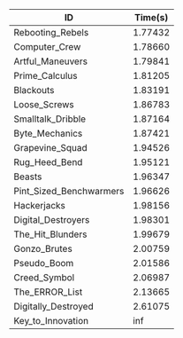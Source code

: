 |ID|Time(s)|
|-|-|
|Rebooting_Rebels|1.77432|
|Computer_Crew|1.78660|
|Artful_Maneuvers|1.79841|
|Prime_Calculus|1.81205|
|Blackouts|1.83191|
|Loose_Screws|1.86783|
|Smalltalk_Dribble|1.87164|
|Byte_Mechanics|1.87421|
|Grapevine_Squad|1.94526|
|Rug_Heed_Bend|1.95121|
|Beasts|1.96347|
|Pint_Sized_Benchwarmers|1.96626|
|Hackerjacks|1.98156|
|Digital_Destroyers|1.98301|
|The_Hit_Blunders|1.99679|
|Gonzo_Brutes|2.00759|
|Pseudo_Boom|2.01586|
|Creed_Symbol|2.06987|
|The_ERROR_List|2.13665|
|Digitally_Destroyed|2.61075|
|Key_to_Innovation|inf|
